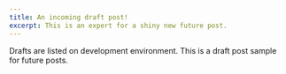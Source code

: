 ```yaml
---
title: An incoming draft post!
excerpt: This is an expert for a shiny new future post.
---
```


Drafts are listed on development environment. This is a draft post sample for future posts.